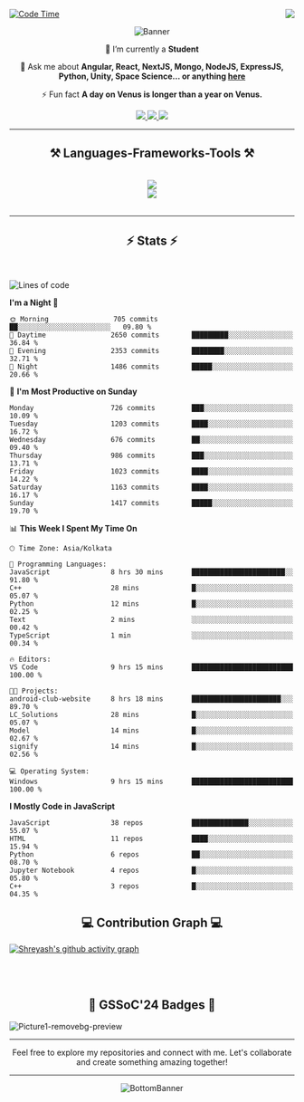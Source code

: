 <div>
 
<img align="right" src="https://visitor-badge.laobi.icu/badge?page_id=shreyash3087.shreyash3087" />

 [![Code Time](https://wakatime.com/badge/user/cd5f70df-e644-46f4-a03b-e1ce78615131.svg)](https://wakatime.com/@cd5f70df-e644-46f4-a03b-e1ce78615131)
 
</div>


<div align="center">
 
![Banner](https://github.com/user-attachments/assets/fe33d289-b057-4d85-ad76-3103802aa9e1)

</div>


<div align="center">
 
 🔭 I’m currently a **Student** 

💬 Ask me about **Angular, React, NextJS, Mongo, NodeJS, ExpressJS, Python, Unity, Space Science... or anything [here](https://github.com/shreyash3087/shreyash3087/issues)**

⚡ Fun fact **A day on Venus is longer than a year on Venus.**

</div>
 
<div align="center"> 
  <a href="mailto:shreyash3087@gmail.com">
    <img src="https://img.shields.io/badge/Gmail-333333?style=for-the-badge&logo=gmail&logoColor=red" />
  </a>
  <a href="https://www.linkedin.com/in/shreyash-srivastava-1a1161280" target="_blank">
    <img src="https://img.shields.io/badge/LinkedIn-0077B5?style=for-the-badge&logo=linkedin&logoColor=white" target="_blank" />
  </a>
  <a href="https://github.com/shreyash3087" target="_blank">
     <img src="https://img.shields.io/badge/Github-FF5722?style=for-the-badge&logo=github&logoColor=white" target="_blank" />
  </a>
</div>
<hr/>
 
<h2 align="center">⚒️ Languages-Frameworks-Tools ⚒️</h2>
<br/>
<div align="center">
    <img src="https://skillicons.dev/icons?i=react,bootstrap,html,css,vscode,github,figma,cpp,vercel,netlify" /><br>
    <img src="https://skillicons.dev/icons?i=tailwind,git,nodejs,python,javascript,typescript,express,firebase,mongodb,nextjs,unity,azure,blender" /><br>
</div>

<br/>
<hr/>

<h2 align="center">⚡ Stats ⚡</h2>

<br>
<div>
 
 
<!--START_SECTION:waka-->
![Lines of code](https://img.shields.io/badge/From%20Hello%20World%20I%27ve%20Written-5.2%20million%20lines%20of%20code-blue)

**I'm a Night 🦉** 

```text
🌞 Morning                705 commits         ██░░░░░░░░░░░░░░░░░░░░░░░   09.80 % 
🌆 Daytime                2650 commits        █████████░░░░░░░░░░░░░░░░   36.84 % 
🌃 Evening                2353 commits        ████████░░░░░░░░░░░░░░░░░   32.71 % 
🌙 Night                  1486 commits        █████░░░░░░░░░░░░░░░░░░░░   20.66 % 
```
📅 **I'm Most Productive on Sunday** 

```text
Monday                   726 commits         ███░░░░░░░░░░░░░░░░░░░░░░   10.09 % 
Tuesday                  1203 commits        ████░░░░░░░░░░░░░░░░░░░░░   16.72 % 
Wednesday                676 commits         ██░░░░░░░░░░░░░░░░░░░░░░░   09.40 % 
Thursday                 986 commits         ███░░░░░░░░░░░░░░░░░░░░░░   13.71 % 
Friday                   1023 commits        ████░░░░░░░░░░░░░░░░░░░░░   14.22 % 
Saturday                 1163 commits        ████░░░░░░░░░░░░░░░░░░░░░   16.17 % 
Sunday                   1417 commits        █████░░░░░░░░░░░░░░░░░░░░   19.70 % 
```


📊 **This Week I Spent My Time On** 

```text
🕑︎ Time Zone: Asia/Kolkata

💬 Programming Languages: 
JavaScript               8 hrs 30 mins       ███████████████████████░░   91.80 % 
C++                      28 mins             █░░░░░░░░░░░░░░░░░░░░░░░░   05.07 % 
Python                   12 mins             █░░░░░░░░░░░░░░░░░░░░░░░░   02.25 % 
Text                     2 mins              ░░░░░░░░░░░░░░░░░░░░░░░░░   00.42 % 
TypeScript               1 min               ░░░░░░░░░░░░░░░░░░░░░░░░░   00.34 % 

🔥 Editors: 
VS Code                  9 hrs 15 mins       █████████████████████████   100.00 % 

🐱‍💻 Projects: 
android-club-website     8 hrs 18 mins       ██████████████████████░░░   89.70 % 
LC_Solutions             28 mins             █░░░░░░░░░░░░░░░░░░░░░░░░   05.07 % 
Model                    14 mins             █░░░░░░░░░░░░░░░░░░░░░░░░   02.67 % 
signify                  14 mins             █░░░░░░░░░░░░░░░░░░░░░░░░   02.56 % 

💻 Operating System: 
Windows                  9 hrs 15 mins       █████████████████████████   100.00 % 
```

**I Mostly Code in JavaScript** 

```text
JavaScript               38 repos            ██████████████░░░░░░░░░░░   55.07 % 
HTML                     11 repos            ████░░░░░░░░░░░░░░░░░░░░░   15.94 % 
Python                   6 repos             ██░░░░░░░░░░░░░░░░░░░░░░░   08.70 % 
Jupyter Notebook         4 repos             █░░░░░░░░░░░░░░░░░░░░░░░░   05.80 % 
C++                      3 repos             █░░░░░░░░░░░░░░░░░░░░░░░░   04.35 % 
```




<!--END_SECTION:waka-->

</div>

<div>
  <div align="center" ><h2 align="center">💻 Contribution Graph 💻</h2></div>
 
  [![Shreyash's github activity graph](https://github-readme-activity-graph.vercel.app/graph?username=shreyash3087&hide_border=true&theme=github)](https://github.com/ashutosh00710/github-readme-activity-graph)
 
</div>

<br/><br/>

<h2 align="center">🔰 GSSoC'24 Badges 🔰</h2>

![Picture1-removebg-preview](https://github.com/user-attachments/assets/4ece96a5-043a-44df-b51b-40738d3603ff)

<div align="center"> 
  <hr/>
  Feel free to explore my repositories and connect with me. Let's collaborate and create something amazing together!
  <hr/>
</div>

<div align="center">
 
![BottomBanner](https://github.com/user-attachments/assets/7afe064f-9b9f-401d-bec1-35c8625bb3dc)

</div>


